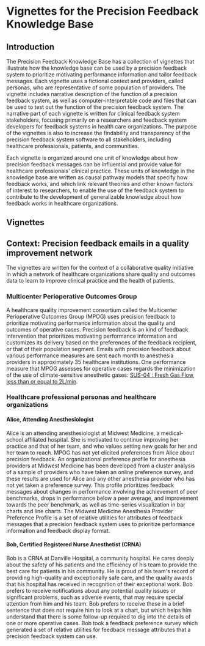 # Vignettes for the Precision Feedback Knowledge Base


## Introduction
The Precision Feedback Knowledge Base has a collection of vignettes that illustrate how the knowledge base can be used by a precision feedback system to prioritize motivating performance information and tailor feedback messages. Each vignette uses a fictional context and providers, called personas, who are representative of some population of providers. The vignette includes narrative description of the function of a precision feedback system, as well as computer-interpretable code and files that can be used to test out the function of the precision feedback system. The narrative part of each vignette is written for clinical feedback system stakeholders, focusing primarily on a researchers and feedback system developers for feedback systems in health care organizations. The purpose of the vignettes is also to increase the findability and transparency of the precision feedback system software to all stakeholders, including healthcare professionals, patients, and communities.

Each vignette is organized around one unit of knowledge about how precision feedback messages can be influential and provide value for healthcare professionals' clinical practice. These units of knowledge in the knowledge base are written as causal pathway models that specify how feedback works, and which link relevant theories and other known factors of interest to researchers, to enable the use of the feedback system to contribute to the development of generalizable knowledge about how feedback works in healthcare organizations.

## Vignettes

## Context: Precision feedback emails in a quality improvement network
The vignettes are written for the context of a collaborative quality initiative in which a network of healthcare organizations share quality and outcomes data to learn to improve clinical practice and the health of patients.

### Multicenter Perioperative Outcomes Group
A healthcare quality improvement consortium called the Multicenter Perioperative Outcomes Group (MPOG) uses precision feedback to prioritize motivating performance information about the quality and outcomes of operative cases. Precision feedback is an kind of feedback intervention that prioritizes motivating performance information and customizes its delivery based on the preferences of the feedback recipient, or that of their population segment. Emails with precision feedback about various performance measures are sent each month to anesthesia providers in approximately 35 healthcare institutions. One performance measure that MPOG assesses for operative cases regards the minimization of the use of climate-sensitive anesthetic gases: [SUS-04 : Fresh Gas Flow, less than or equal to 2L/min](https://spec.mpog.org/Spec/Public/63).

### Healthcare professional personas and healthcare organizations 

#### Alice, Attending Anesthesiologist
Alice is an attending anesthesiologist at Midwest Medicine, a medical-school affiliated hospital. She is motivated to continue improving her practice and that of her team, and who values setting new goals for her and her team to reach. MPOG has not yet elicited preferences from Alice about precision feedback. An organizational preference profile for anesthesia providers at Midwest Medicine has been developed from a cluster analysis of a sample of providers who have taken an online preference survey, and these results are used for Alice and any other anesthesia provider who has not yet taken a preference survey. This profile prioritizes feedback messages about changes in performance involving the achievement of peer benchmarks, drops in performance below a peer average, and improvement towards the peer benchmark, as well as time-series visualization in bar charts and line charts. The Midwest Medicine Anesthesia Provider Preference Profile is a set of relative utilities for attributes of feedback messages that a precision feedback system uses to prioritize performance information and feedback display format.

#### Bob, Certified Registered Nurse Anesthetist (CRNA)
Bob is a CRNA at Danville Hospital, a community hospital. He cares deeply about the safety of his patients and the efficiency of his team to provide the best care for patients in his community. He is proud of his team's record of providing high-quality and exceptionally safe care, and the quality awards that his hospital has received in recognition of their exceptional work. Bob prefers to receive notifications about any potential quality issues or significant problems, such as adverse events, that may require special attention from him and his team. Bob prefers to receive these in a brief sentence that does not require him to look at a chart, but which helps him understand that there is some follow-up required to dig into the details of one or more operative cases. Bob took a feedback preference survey which generated a set of relative utilities for feedback message attributes that a precision feedback system can use.


